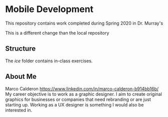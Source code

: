 # Mobile Development
This repository contains work completed during Spring 2020 in Dr. Murray's

This is a different change than the local repository

## Structure
The *ice* folder contains in-class exercises. 

## About Me
Marco Calderon https://www.linkedin.com/in/marco-calderon-b914bb16b/ My career objective is to work as a graphic designer. I aim to create original graphics for businesses or companies that need rebranding or are just starting up. Working as a UX designer is something I would also be interested in.
